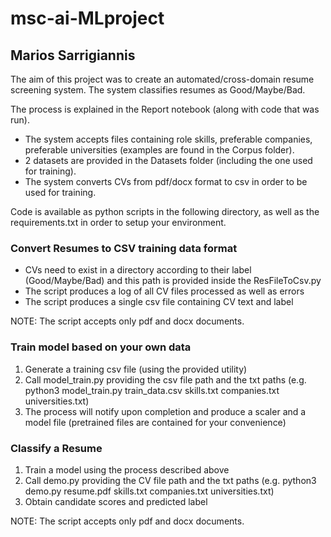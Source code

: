 # msc-ai-MLproject
## Marios Sarrigiannis

The aim of this project was to create an automated/cross-domain resume screening system. The system classifies resumes as Good/Maybe/Bad.

The process is explained in the Report notebook (along with code that was run).

* The system accepts files containing role skills, preferable companies, preferable universities (examples are found in the Corpus folder). 
* 2 datasets are provided in the Datasets folder (including the one used for training).
* The system converts CVs from pdf/docx format to csv in order to be used for training.

Code is available as python scripts in the following directory, as well as the requirements.txt in order to setup your environment.

### Convert Resumes to CSV training data format
* CVs need to exist in a directory according to their label (Good/Maybe/Bad) and this path is provided inside the ResFileToCsv.py
* The script produces a log of all CV files processed as well as errors
* The script produces a single csv file containing CV text and label <br>

NOTE: The script accepts only pdf and docx documents.


### Train model based on your own data
1. Generate a training csv file (using the provided utility)
2. Call model_train.py providing the csv file path and the txt paths (e.g. python3 model_train.py train_data.csv skills.txt companies.txt universities.txt)
3. The process will notify upon completion and produce a scaler and a model file (pretrained files are contained for your convenience)

### Classify a Resume
1. Train a model using the process described above
2. Call demo.py providing the CV file path and the txt paths (e.g. python3 demo.py resume.pdf skills.txt companies.txt universities.txt)
3. Obtain candidate scores and predicted label <br>

NOTE: The script accepts only pdf and docx documents.

